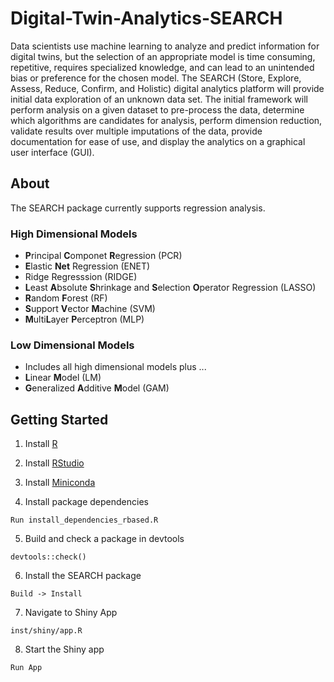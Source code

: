 # Digital-Twin-Analytics-SEARCH

Data scientists use machine learning to analyze and predict information for digital twins, but the selection of an appropriate model is time consuming, repetitive, requires specialized knowledge, and can lead to an unintended bias or preference for the chosen model. The SEARCH (Store, Explore, Assess, Reduce, Confirm, and Holistic) digital analytics platform will provide initial data exploration of an unknown data set. The initial framework will perform analysis on a given dataset to pre-process the data, determine which algorithms are candidates for analysis, perform dimension reduction, validate results over multiple imputations of the data, provide documentation for ease of use, and display the analytics on a graphical user interface (GUI).

## About

The SEARCH package currently supports regression analysis. 

### High Dimensional Models
* <b>P</b>rincipal <b>C</b>omponet <b>R</b>egression (PCR)
* <b>E</b>lastic <b>Net</b> Regression (ENET)
* Ridge Regresssion (RIDGE)
* <b>L</b>east <b>A</b>bsolute <b>S</b>hrinkage and <b>S</b>election <b>O</b>perator Regression (LASSO)
* <b>R</b>andom <b>F</b>orest (RF)
* <b>S</b>upport <b>V</b>ector <b>M</b>achine (SVM)
* <b>M</b>ulti<b>L</b>ayer <b>P</b>erceptron (MLP)

### Low Dimensional Models
* Includes all high dimensional models plus ...
* <b>L</b>inear <b>M</b>odel (LM)
* <b>G</b>eneralized <b>A</b>dditive <b>M</b>odel (GAM)


## Getting Started

1. Install [R](https://cran.r-project.org/bin/macosx/) 

2. Install [RStudio](https://www.rstudio.com/products/rstudio/download/#download) 

3. Install [Miniconda](https://docs.conda.io/projects/miniconda/en/latest/miniconda-install.html)

4. Install package dependencies 
```
Run install_dependencies_rbased.R
```

5. Build and check a package in devtools
```
devtools::check()
```

6. Install the SEARCH package 
```
Build -> Install 
```

7. Navigate to Shiny App
```
inst/shiny/app.R
```

8. Start the Shiny app
```
Run App
```